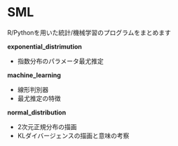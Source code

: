 # SML
R/Pythonを用いた統計/機械学習のプログラムをまとめます

**exponential_distrimution**  
 - 指数分布のパラメータ最尤推定
 
**machine_learning**  
 - 線形判別器
 - 最尤推定の特徴
 
**normal_distribution**  
 - 2次元正規分布の描画
 - KLダイバージェンスの描画と意味の考察
